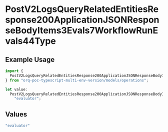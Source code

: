 # PostV2LogsQueryRelatedEntitiesResponse200ApplicationJSONResponseBodyItems3Evals7WorkflowRunEvals44Type

## Example Usage

```typescript
import {
  PostV2LogsQueryRelatedEntitiesResponse200ApplicationJSONResponseBodyItems3Evals7WorkflowRunEvals44Type,
} from "orq-poc-typescript-multi-env-version/models/operations";

let value:
  PostV2LogsQueryRelatedEntitiesResponse200ApplicationJSONResponseBodyItems3Evals7WorkflowRunEvals44Type =
    "evaluator";
```

## Values

```typescript
"evaluator"
```